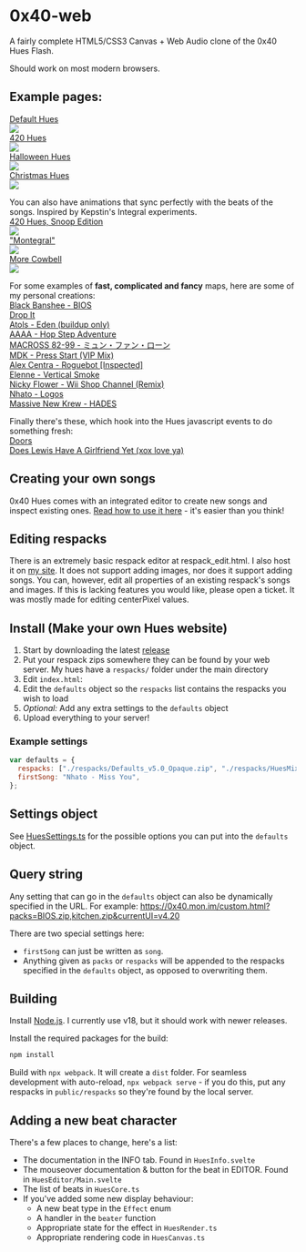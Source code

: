 # 0x40-web

A fairly complete HTML5/CSS3 Canvas + Web Audio clone of the 0x40 Hues Flash.

Should work on most modern browsers.

## Example pages:

[Default Hues  
![](docs/img/hues_default.png)](https://0x40.mon.im/)  
[420 Hues  
![](docs/img/hues_420.png)](https://420.mon.im/)  
[Halloween Hues  
![](docs/img/hues_hlwn.png)](https://spook.mon.im/)  
[Christmas Hues  
![](docs/img/hues_xmas.png)](https://xmas.moe/)

You can also have animations that sync perfectly with the beats of the songs. Inspired by Kepstin's Integral experiments.  
[420 Hues, Snoop Edition  
![](docs/img/hues_snoop.png)](https://420.mon.im/snoop.html)  
["Montegral"  
![](docs/img/hues_montegral.png)](https://0x40.mon.im/montegral.html)  
[More Cowbell  
![](docs/img/hues_cowbell.png)](https://0x40.mon.im/cowbell.html)

For some examples of **fast, complicated and fancy** maps, here are some of my personal creations:  
[Black Banshee - BIOS](https://0x40.mon.im/custom.html?packs=BIOS.zip)  
[Drop It](https://0x40.mon.im/custom.html?packs=drop_it.zip)  
[Atols - Eden (buildup only)](https://0x40.mon.im/custom.html?packs=eden.zip)  
[AAAA - Hop Step Adventure](https://0x40.mon.im/custom.html?packs=hopstep.zip)  
[MACROSS 82-99 - ミュン・ファン・ローン](https://0x40.mon.im/custom.html?packs=macross.zip)  
[MDK - Press Start (VIP Mix)](https://0x40.mon.im/custom.html?packs=press_start.zip)  
[Alex Centra - Roguebot [Inspected]](https://0x40.mon.im/custom.html?packs=roguebot.zip)  
[Elenne - Vertical Smoke](https://0x40.mon.im/custom.html?packs=smoke.zip)  
[Nicky Flower - Wii Shop Channel (Remix)](https://0x40.mon.im/custom.html?packs=wii_remix.zip)  
[Nhato - Logos](https://0x40.mon.im/custom.html?packs=logos.zip)  
[Massive New Krew - HADES](https://0x40.mon.im/custom.html?packs=HADES.zip)

Finally there's these, which hook into the Hues javascript events to do something fresh:  
[Doors](https://0x40.mon.im/doors.html)  
[Does Lewis Have A Girlfriend Yet (xox love ya)](https://0x40.mon.im/lewis.html)

## Creating your own songs

0x40 Hues comes with an integrated editor to create new songs and inspect existing ones.
[Read how to use it here](https://github.com/mon/0x40-web/blob/master/docs/Editor.md) - it's easier than you think!

## Editing respacks

There is an extremely basic respack editor at respack_edit.html. I also host it
on [my site](https://0x40.mon.im/respack_edit.html). It does not support adding
images, nor does it support adding songs. You can, however, edit all properties
of an existing respack's songs and images. If this is lacking features you would
like, please open a ticket. It was mostly made for editing centerPixel values.

## Install (Make your own Hues website)

1. Start by downloading the latest [release](https://github.com/mon/0x40-web/releases)
2. Put your respack zips somewhere they can be found by your web server. My hues have a `respacks/` folder under the main directory
3. Edit `index.html`:
4. Edit the `defaults` object so the `respacks` list contains the respacks you wish to load
5. _Optional:_ Add any extra settings to the `defaults` object
6. Upload everything to your server!

### Example settings

```javascript
var defaults = {
  respacks: ["./respacks/Defaults_v5.0_Opaque.zip", "./respacks/HuesMixA.zip"],
  firstSong: "Nhato - Miss You",
};
```

## Settings object

See [HuesSettings.ts](./src/js/HuesSettings.ts#L10) for the possible options you
can put into the `defaults` object.

## Query string

Any setting that can go in the `defaults` object can also be dynamically specified in the URL.
For example: https://0x40.mon.im/custom.html?packs=BIOS.zip,kitchen.zip&currentUI=v4.20

There are two special settings here:

- `firstSong` can just be written as `song`.
- Anything given as `packs` or `respacks` will be appended to the respacks
  specified in the `defaults` object, as opposed to overwriting them.

## Building

Install [Node.js](https://nodejs.org/en/). I currently use v18, but it should
work with newer releases.

Install the required packages for the build:

```bash
npm install
```

Build with `npx webpack`. It will create a `dist` folder. For seamless
development with auto-reload, `npx webpack serve` - if you do this, put any
respacks in `public/respacks` so they're found by the local server.

## Adding a new beat character

There's a few places to change, here's a list:

- The documentation in the INFO tab. Found in `HuesInfo.svelte`
- The mouseover documentation & button for the beat in EDITOR. Found in `HuesEditor/Main.svelte`
- The list of beats in `HuesCore.ts`
- If you've added some new display behaviour:
  - A new beat type in the `Effect` enum
  - A handler in the `beater` function
  - Appropriate state for the effect in `HuesRender.ts`
  - Appropriate rendering code in `HuesCanvas.ts`
